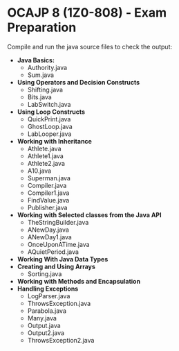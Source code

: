 # OCAJP 8 (1Z0-808) - Exam Preparation


Compile and run the java source files to check the output:

* **Java Basics:**
  * Authority.java
  * Sum.java
* **Using Operators and Decision Constructs**
  * Shifting.java
  * Bits.java
  * LabSwitch.java
* **Using Loop Constructs**
  * QuickPrint.java
  * GhostLoop.java
  * LabLooper.java
* **Working with Inheritance**
  * Athlete.java
  * Athlete1.java
  * Athlete2.java
  * A10.java
  * Superman.java
  * Compiler.java
  * Compiler1.java
  * FindValue.java
  * Publisher.java
* **Working with Selected classes from the Java API**
  * TheStringBuilder.java
  * ANewDay.java
  * ANewDay1.java
  * OnceUponATime.java
  * AQuietPeriod.java
* **Working With Java Data Types**
* **Creating and Using Arrays**
  * Sorting.java
* **Working with Methods and Encapsulation**
* **Handling Exceptions**
  * LogParser.java
  * ThrowsException.java
  * Parabola.java
  * Many.java
  * Output.java
  * Output2.java
  * ThrowsException2.java
